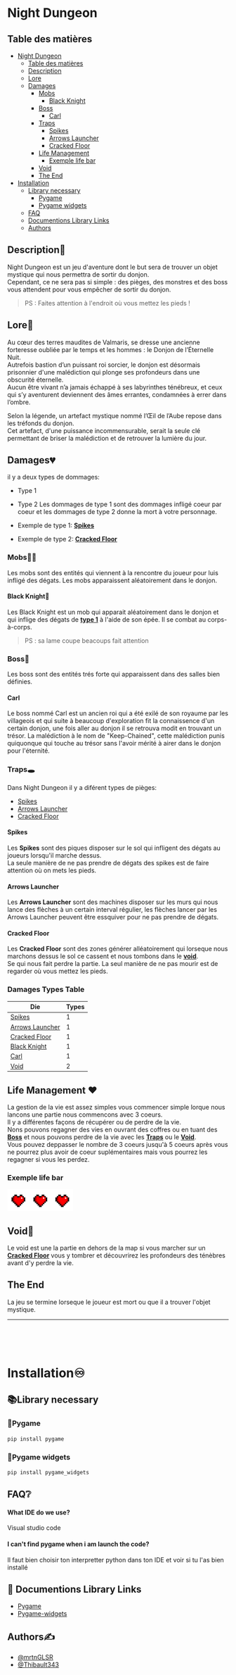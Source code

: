 

# Night Dungeon
## Table des matières

- [Night Dungeon](#Night-Dungeon)
	- [Table des matières](##Table-des-matières)
	- [Description](#Description)
  - [Lore](#Lore)
  - [Damages](#Damages)
    - [Mobs](#Mobs)
      - [Black Knight](#Black-Knight)
    - [Boss](#Boss)
      - [Carl](#Carl)
    - [Traps](#Traps)
       - [Spikes](#Spikes)
       - [Arrows Launcher](#Arrows-Launcher)
       - [Cracked Floor](#Cracked-Floor)
    - [Life Management](#Life-Management)
      - [Exemple life bar](#Exemple-life-bar)
    - [Void](#Void)
    - [The End](#The-End)
- [Installation](#Installation)
	- [Library necessary](#Library-necessary)
        - [Pygame](#Pygame)
        - [Pygame widgets](Pygame-widgets)
  - [FAQ](#FAQ)
  - [Documentions Library Links](Documentions-Library-Links)
  - [Authors](#Authors)

## Description📃
Night Dungeon est un jeu d'aventure dont le but sera de trouver un objet mystique qui nous permettra de sortir du donjon. <br>
Cependant, ce ne sera pas si simple : des pièges, des monstres et des boss vous attendent pour vous empêcher de sortir du donjon.
>PS : Faites attention à l'endroit où vous mettez les pieds !


## Lore📜
Au cœur des terres maudites de Valmaris, se dresse une ancienne forteresse oubliée par le temps et les hommes : le Donjon de l’Éternelle Nuit.<br>
Autrefois bastion d’un puissant roi sorcier, le donjon est désormais prisonnier d'une malédiction qui plonge ses profondeurs dans une obscurité éternelle. <br>
Aucun être vivant n’a jamais échappé à ses labyrinthes ténébreux, et ceux qui s’y aventurent deviennent des âmes errantes, condamnées à errer dans l’ombre.<br>

Selon la légende, un artefact mystique nommé l’Œil de l’Aube repose dans les tréfonds du donjon. <br>
Cet artefact, d'une puissance incommensurable, serait la seule clé permettant de briser la malédiction et de retrouver la lumière du jour.<br>

## Damages💔
il y a deux types de dommages: 
- Type 1
- Type 2
Les dommages de type 1 sont des dommages infligé coeur par coeur et les dommages de type 2 donne la mort à votre personnage.

- Exemple de type 1: **[Spikes](#Spike)**
- Exemple de type 2: **[Cracked Floor](#Cracked-Floor)**

### Mobs🧟‍♀️
Les mobs sont des entités qui viennent à la rencontre du joueur pour luis infligé des dégats.
Les mobs apparaissent aléatoirement dans le donjon.

#### Black Knight🏇
Les Black Knight est un mob qui apparait aléatoirement dans le donjon et qui inflige des dégats de **[type 1](#type-1)** à l'aide de son épée.
Il se combat au corps-à-corps.
> PS : sa lame coupe beacoups fait attention

### Boss🦴
Les boss sont des entités trés forte qui apparaissent dans des salles bien définies.
#### Carl
Le boss nommé Carl est un ancien roi qui a été exilé de son royaume par les villageois et qui suite à beaucoup d'exploration fit la connaissence d'un certain donjon, une fois aller au donjon il se retrouva modit en trouvant un trésor.
La malédiction à le nom de "Keep-Chained", cette malédiction punis quiquonque qui touche au trésor sans l'avoir mérité à airer dans le donjon pour l'éternité.
### Traps🕳
Dans Night Dungeon il y a diférent types de pièges:
- [Spikes](#Spikes)
- [Arrows Launcher](#Arrows-Launcher)
- [Cracked Floor](#Cracked-Floor)

#### Spikes
Les **Spikes** sont des piques disposer sur le sol qui infligent des dégats au joueurs lorsqu'il marche dessus.<br>
La seule manière de ne pas prendre de dégats des spikes est de faire attention où on mets les pieds.

#### Arrows Launcher
Les **Arrows Launcher** sont des machines disposer sur les murs qui nous lance des flèches à un certain interval régulier, les flèches lancer par les Arrows Launcher peuvent être essquiver pour ne pas prendre de dégats.

#### Cracked Floor
Les **Cracked Floor** sont des zones générer alléatoirement qui lorseque nous marchons dessus le sol ce cassent et nous tombons dans le **[void](#void)**.<br> 
Se qui nous fait perdre la partie. La seul manière de ne pas mourir est de regarder où vous mettez les pieds.
### Damages Types Table
| Die             |Types                                                                |
| ----------------- | ------------------------------------------------------------------ |
| [Spikes](#Spikes) | 1 |
| [Arrows Launcher](#Arrows-Launcher) | 1 |
| [Cracked Floor](#Cracked-Floor) | 1 |
| [Black Knight](#Black-Knight) | 1 |
| [Carl](#Carl) | 1 |
| [Void](#Void) | 2 |



## Life Management ❤
La gestion de la vie est assez simples vous commencer simple lorque nous lancons une partie nous commencons avec 3 coeurs.<br>
Il y a différentes façons de récupérer ou de perdre de la vie.<br>
Nons pouvons regagner des vies en ouvrant des coffres ou en tuant des **[Boss](#Boss)** et nous pouvons perdre de la vie avec les **[Traps](#Traps)** ou le **[Void](#Void)**.<br>
Vous pouvez deppasser le nombre de 3 coeurs jusqu'à 5 coeurs après vous ne pourrez plus avoir de coeur suplémentaires mais vous pourrez les regagner si vous les perdez.
### Exemple life bar 
<img src="READMEfile/heart.png" alt="helpExemple" width="50"/><img src="READMEfile/heart.png" alt="helpExemple" width="50"/><img src="READMEfile/heart.png" alt="helpExemple" width="50"/>


## Void💫
Le void est une la partie en dehors de la map si vous marcher sur un **[Cracked Floor](#Cracked-Floor)** vous y tombrer et découvrirez les profondeurs des ténèbres avant d'y perdre la vie.

## The End
La jeu se termine lorseque le joueur est mort ou que il a trouver l'objet mystique. 


------------

<br>
<br>
<br>

# Installation♾️

## 📚Library necessary

### 🐍Pygame
```Python
pip install pygame
```
### 🐍Pygame widgets
```Python
pip install pygame_widgets
```


    
## FAQ❔

#### What IDE do we use?

Visual studio code

#### I can't find pygame when i am launch the code?

Il faut bien choisir ton interpretter python dans ton IDE et voir si tu l'as bien installé


## 🔗 Documentions Library Links
* [Pygame](https://www.pygame.org/docs/)
* [Pygame-widgets](https://pygamewidgets.readthedocs.io/en/stable/)



## Authors✍️

- [@mrtnGLSR](https://github.com/mrtnGLSR)
- [@Thibault343](https://github.com/Thibault343)

